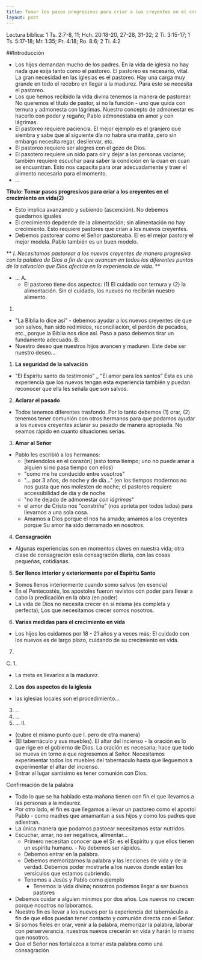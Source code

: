 ```yaml
---
title: Tomar los pasos progresivos para criar a los creyentes en el crecimiento en vida (2)
layout: post
---
```


Lectura bíblica: 1 Ts. 2:7-8, 11; Hch. 20:18-20, 27-28, 31-32; 2 Ti. 3:15-17; 1 Ts. 5:17-18; Mr. 1:35; Pr. 4:18; Ro. 8:6; 2 Ti. 4:2

##Introducción
- Los hijos demandan mucho de los padres. En la vida de iglesia no hay nada que exija tanto como el pastoreo. El pastoreo es necesario, vital. La gran necesidad en las iglesias es el pastoreo. Hay una carga muy grande en todo el recobro en llegar a la madurez. Para esto se necesita el pastoreo.
- Los que hemos recibido la vida divina tenemos la manera de pastorear. No queremos el título de pastor, si no la función - uno que quida con ternura y admonesta con lágrimas. Nuestro concepto de admonestar es hacerlo con poder y regaño; Pablo admonestaba en amor y con lágrimas.
- El pastoreo requiere paciencia. El mejor ejemplo es el granjero que siembra y sabe que al siguiente día no habra una matita, pero sin embargo necesita regar, desllervar, etc.
- El pastoreo requiere ser alegres con el gozo de Dios.
- El pasotero requiere un oido para oir y dejar a las personas vaciarse; también requiere escuchar para saber la condición en la cuan en cuan se encuantran. Esto nos capacita para orar adecuadamente y traer el alimento necesario para el momento.
- ...

**Título: Tomar pasos progresivos para criar a los creyentes en el crecimiento en vida(2)**
- Esto implica avanzando y subiendo (ascención). No debemos quedarnos iguales
- El crecimiento depdende de la alimentación; sin alimentación no hay crecimiento. Esto requiere pastores que crían a los nuevos creyentes.
- Debemos pastorear como el Señor pastoreaba. El es el mejor pastory el mejor modela. Pablo también es un buen modelo.

** _I. Necesitamos pastorear a los nuevos creyentes de manera progresiva con la palabra de Dios a fin de que avancen en todos los diferentes puntos de la salvación que Dios afectúa en la experiencia de vida._ **
- ...
A. 
  - El pastoreo tiene dos aspectos: (1) El cuidado con ternura y (2) la alimentación. Sin el cuidado, los nuevos no recibirán nuestro alimento.
1. 
 - "La Biblia lo dice así" - debemos ayudar a los nuevos creyentes de que son salvos, han sido redimidos, reconciliación, el perdón de pecados, etc., porque la Biblia nos dice así. Paso a paso debemos tirar un fundamento adecuado.
B.
- Nuestro deseo que nuestros hijos avancen y maduren. Este debe ser nuestro deseo...
1. **La seguridad de la salvación**
- "El Espíritu santo da testimonio"
_ "El amor para los santos" Esta es una experiencia que los nuevos tengan esta experiencia también y puedan reconocer que ella les señala que son salvos.
2. **Aclarar el pasado**
- Todos tenemos diferentes trasfondo. Por lo tanto debemos (1) orar, (2) tenemos tener comunión con otros hermanos para que podamos ayudar a los nuevos creyentes aclarar su pasado de manera apropiada. No seamos rápido en cuanto situaciones serias.
3. **Amar al Señor**
- Pablo les escribió a los hermanos:
  - [teniendolos en el corazón] (esto toma tiempo; uno no puede amar a alguien si no pasa tiempo con ellos)
  - "como me he conducido entre vosotros"
  - "... por 3 años, de noche y de día..." (en los tiempos modernos no nos gusta que nos molesten de noche; el pastoreo requiere accessibilidad de día y de noche
  - "no he dejado de admonestar _con lágrimas_"
  - el amor de Cristo nos "constriñe" (nos aprieta por todos lados) para llevarnos a una sola cosa.
  - Amamos a Dios porque el nos ha amado; amamos a los creyentes porque Su amor ha sido derramado en nosotros.
4. **Consagración**
  - Algunas experiencias son en momentos claves en nuestra vida; otra clase de consagración esla consagración diaria, con las cosas pequeñas, cotidianas.
5. **Ser llenos interior y exteriormente por el Espíritu Santo**
  - Somos llenos interiormente cuando somo salvos (en esencia)
  - En el Pentecostés, los apostoles fueron revistos con poder para llevar a cabo la predicación en la obra (en poder)
  - La vida de Dios no necesita crecer en sí misma (es completa y perfecta); Los que necesitamos crecer somos nosotros.
6. **Varias medidas para el crecimiento en vida**
  - Los hijos los cuidamos por 18 - 21 años y a veces más; El cuidado con los nuevos es de largo plazo, cuidando de su crecimiento en vida.
7. 
C. 
1. 
- La meta es llevarlos a la madurez.
2. **Los dos aspectos de la iglesia**
- las iglesias locales son el procedimiento...
3. ...
4. ...
5. ...
II. 
- (cubre el mismo punto que I. pero de otra manera)
- (El tabernáculo y sus muebles). El altar del incienso - la oración es lo que rige en el gobierno de Dios. La oración es necesaria; hace que todo se mueva en torno a que regresemos al Señor. Necesitamos experimentar todos los muebles del tabernaculo hasta que lleguemos a experimentar el altar del incienso.
- Entrar al lugar santísimo es tener comunión con Dios.

Confirmación de la palabra
- Todo lo que se ha hablado esta mañana tienen con fin el que llevamos a las personas a la mdaurez.
- Por otro lado, el fin es que llegamos a llevar un pastoreo como el apostol Pablo - como madres que amamantan a sus hijos y como los padres que adiestran.
- La única manera que podamos pastoear necesitamos estar nutridos.
- Escuchar, amar, no ser negativos, alimentar...
  - Primero necesitan conocer que el Sr. es el Espíritu y que ellos tienen un espíritu humano.  - No debemos ser rápidos.
  - Debemos entrar en la palabra.
  - Debemos memorizarnos la palabra y las lecciones de vida y de la verdad. Debemos poder mostrarle a los nuevos donde están los versículos que estamos cubriendo.
  - Tenemos a Jesús y Pablo como ejemplo
    - Tenemos la vida divina; nosotros podemos llegar a ser buenos pastores
- Debemos cuidar a alguien mínimos por dos años. Los nuevos no crecen porque nosotros no laboramos.
- Nuestro fin es llevar a los nuevos por la experiencia del tabernáculo a fin de que ellos puedan tener contacto y comunión directa con el Señor. 
- Si somos fieles en orar, venir a la palabra, memorizar la palabra, laborar con perserverancia, nuestros nuevos crecerán en vida y harán lo mismo que nosotros. 
- Que el Señor nos fortalezca a tomar esta palabra como una consagración
